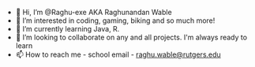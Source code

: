 - 👋 Hi, I’m @Raghu-exe AKA Raghunandan Wable
- 👀 I’m interested in coding, gaming, biking and so much more!
- 🌱 I’m currently learning Java, R.
- 💞️ I’m looking to collaborate on any and all projects. I'm always ready to learn
- 📫 How to reach me - school email - raghu.wable@rutgers.edu

<!---
Raghu-exe/Raghu-exe is a ✨ special ✨ repository because its `README.md` (this file) appears on your GitHub profile.
You can click the Preview link to take a look at your changes.
--->
